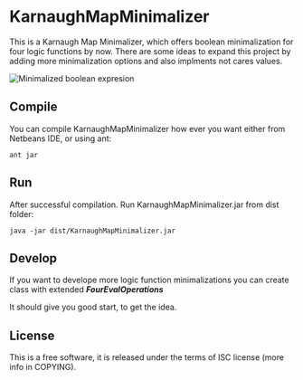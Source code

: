 KarnaughMapMinimalizer
======================

This is a Karnaugh Map Minimalizer, which offers boolean minimalization for four logic functions by now. There are some ideas to expand this project by adding more minimalization options and also implments not cares values.

![Minimalized boolean expresion](https://github.com/downloads/syky27/KarnaughMapMinimalizer/screenshot.png)

Compile
-------
You can compile KarnaughMapMinimalizer how ever you want either from Netbeans IDE, or using ant:

````
ant jar
````

Run
---
After successful compilation. Run KarnaughMapMinimalizer.jar from dist folder:

````
java -jar dist/KarnaughMapMinimalizer.jar
````


Develop
-------
If you want to develope more logic function minimalizations you can create class with extended ***FourEvalOperations***

It should give you good start, to get the idea.


License
-------
This is a free software, it is released under the terms of ISC license (more info in COPYING).





